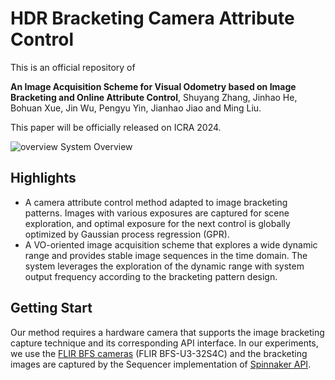 <!--
 * @Author: Shuyang Zhang
 * @Date: 2024-02-29 17:04:28
 * @LastEditors: ShuyangUni shuyang.zhang1995@gmail.com
 * @LastEditTime: 2024-02-29 17:41:34
 * @Description: 
 * 
 * Copyright (c) 2024 by Shuyang Zhang, All Rights Reserved. 
-->
# HDR Bracketing Camera Attribute Control

This is an official repository of

**An Image Acquisition Scheme for Visual Odometry based on Image Bracketing and Online Attribute Control**, Shuyang Zhang, Jinhao He, Bohuan Xue, Jin Wu, Pengyu Yin, Jianhao Jiao and Ming Liu.

This paper will be officially released on ICRA 2024.

![overview](https://github.com/ShuyangUni/hdr_bracketing_cam_ctrl/assets/35594134/ad15800b-cd62-40cd-8b27-a7b6e956932b)
System Overview

## Highlights
* A camera attribute control method adapted to image bracketing patterns. Images with various exposures are captured for scene exploration, and optimal exposure for the next control is globally optimized by Gaussian process regression (GPR).
* A VO-oriented image acquisition scheme that explores a wide dynamic range and provides stable image sequences in the time domain. The system leverages the exploration of the dynamic range with system output frequency according to the bracketing pattern design.

## Getting Start
Our method requires a hardware camera that supports the image bracketing capture technique and its corresponding API interface.
In our experiments, we use the [FLIR BFS cameras](https://www.flir.com/products/blackfly-s-usb3/?vertical=machine%20vision&segment=iis) (FLIR BFS-U3-32S4C) and the bracketing images are captured by the Sequencer implementation of [Spinnaker API](https://www.flir.com/products/spinnaker-sdk/?vertical=machine+vision&segment=iis).


